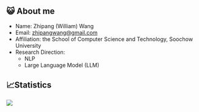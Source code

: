## 😺 About me

- Name: Zhipang (William) Wang
- Email: zhipangwang@gmail.com
- Affiliation: the School of Computer Science and Technology, Soochow University
- Research Direction:
  - NLP
  - Large Language Model (LLM)
  <!-- - Deep Reinforcement Learning (DRL) -->

## 📈Statistics

<img align="center" src="https://github-readme-stats.vercel.app/api?username=ZpWang-AI&show_icons=true&theme=dark" />
